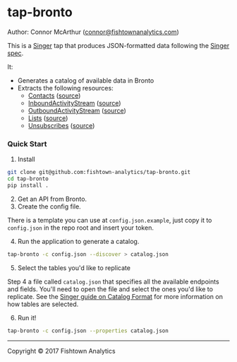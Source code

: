 # tap-bronto

Author: Connor McArthur (connor@fishtownanalytics.com)

This is a [Singer](http://singer.io) tap that produces JSON-formatted data following the [Singer spec](https://github.com/singer-io/getting-started/blob/master/SPEC.md).

It:

- Generates a catalog of available data in Bronto
- Extracts the following resources:
  - [Contacts](http://dev.bronto.com/api/soap/functions/read/readcontacts/) ([source](/tap_bronto/endpoints/contact.py))
  - [InboundActivityStream](http://dev.bronto.com/api/soap/functions/read/readrecentinboundactivities/) ([source](/tap_bronto/endpoints/inbound_activity.py))
  - [OutboundActivityStream](http://dev.bronto.com/api/soap/functions/read/readrecentoutboundactivities/) ([source](/tap_bronto/endpoints/outbound_activity.py))
  - [Lists](http://dev.bronto.com/api/soap/functions/read/readlists/) ([source](/tap_bronto/endpoints/list.py))
  - [Unsubscribes](http://dev.bronto.com/api/soap/functions/read/readunsubscribes/) ([source](/tap_bronto/endpoints/unsubscribe.py))

### Quick Start

1. Install

```bash
git clone git@github.com:fishtown-analytics/tap-bronto.git
cd tap-bronto
pip install .
```

2. Get an API from Bronto.
3. Create the config file.

There is a template you can use at `config.json.example`, just copy it to `config.json` in the repo root and insert your token.

4. Run the application to generate a catalog.

```bash
tap-bronto -c config.json --discover > catalog.json
```

5. Select the tables you'd like to replicate

Step 4 a file called `catalog.json` that specifies all the available endpoints and fields. You'll need to open the file and select the ones you'd like to replicate. See the [Singer guide on Catalog Format](https://github.com/singer-io/getting-started/blob/c3de2a10e10164689ddd6f24fee7289184682c1f/BEST_PRACTICES.md#catalog-format) for more information on how tables are selected.

6. Run it!

```bash
tap-bronto -c config.json --properties catalog.json
```

---

Copyright &copy; 2017 Fishtown Analytics
